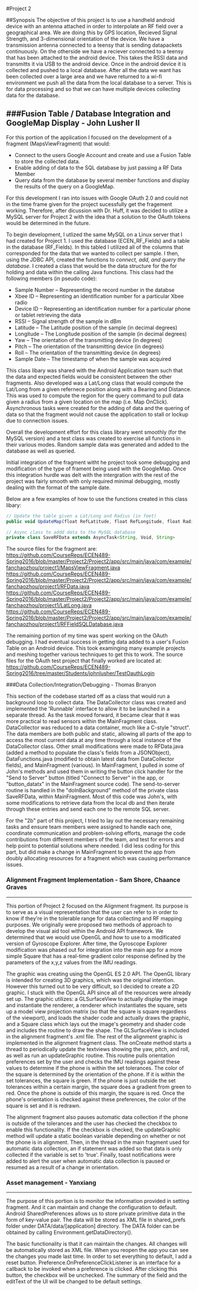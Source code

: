 #Project 2

##Synopsis 
The objective of this project is to use a handheld android device with an antenna attached in order to interpolate an RF field over a geographical area. We are doing this by GPS location, Recieved Signal Strength, and 3-dimensional orientation of the device. We have a transmission antenna connected to a teensy that is sending datapackets continuously. On the otherside we have a reciever connected to a teensy that has been attached to the android device. This takes the RSSI data and transmitts it via USB to the android device. Once in the android device it is collected and pushed to a local database. After all the data we want has been collected over a large area and we have returned to a wi-fi environment we push all the data from the local database to a server. This is for data processing and so that we can have multiple devices collecting data for the database. 


###Fusion Table / Database Integration and GoogleMap Display - John Lusher II
----
For this portion of the application I focused on the development of a fragment (MapsViewFragment) that would:
* Connect to the users Google Account and create and use a Fusion Table to store the collected data.
* Enable adding of data to the SQL database by just passing a RF Data Member
* Query data from the database by several member functions and display the results of the query on a GoogleMap.

For this development I ran into issues with Google OAuth 2.0 and could not in the time frame given for the project sucessfully get the fragement working. Therefore, after dicussion with Dr. Huff, it was decided to utilize a MySQL server for Project 2 with the idea that a solution to the OAuth tokens would be determined in the future.

To begin development, I utlized the same MySQL on a Linux server that I had created for Project 1.  I used the database (ECEN_RF_Fields) and a table in the database (RF_Fields).  In this tabled I utilized all of the columns that corresponded for the data that we wanted to collect per sample.  I then, using the JDBC API, created the functions  to _connect, add, and query the database._  I created a class that would be the data structure for the for holding and data within the calling Java functions.  This class had the following members (in pseudo code):

* Sample Number – Representing the record number in the databse
* Xbee ID – Representing an identification number for a particular Xbee radio
* Device ID – Representing an identification number for a particular phone or tablet retrieving the data
* RSSI – Signal strength of the sample in dBm
* Latitude – The Latitude position of the sample (in decimal degrees)
* Longitude – The Longitude position of the sample (in decimal degrees)
* Yaw – The orientation of the transmitting device (in degrees)
* Pitch – The orientation of the transmitting device (in degrees)
* Roll – The orientation of the transmitting device (in degrees)
* Sample Date – The timestamp of when the sample was acquired

This class libary was shared with the Android Application team such that the data and expected fields would be consistent between the other fragments.  Also developed was a Lat/Long class that would compute the Lat/Long from a given refernece position along with a Bearing and Distance.  This was used to compute the region for the query command to pull data given a radius from a given location on the map (i.e. Map OnClick).  Asynchronous tasks were created for the adding of data and the quering of data so that the fragment would not cause the application to stall or lockup due to connection issues.  

Overall the development effort for this class library went smoothly (for the MySQL version) and a test class was created to exercise all functions in their various modes.  Random sample data was generated and added to the database as well as queried.  

Initial integration of the fragment witht he project took some debugging and modification of the type of frament being used with the GoogleMap.  Once this integration hurdle was delt with the intergration with the rest of the project was fairly smooth with only required minimal debugging, mostly dealing with the format of the sample date.

Below are a few examples of how to use the functions created in this class libary:
```javascript
// Update the table given a Lat/Long and Radius (in feet)
public void UpdateMap(float RefLatitude, float RefLongitude, float Radius);
```

```javascript
// Async class to addd data to the MySQL database
private class SaveRFData extends AsyncTask<String, Void, String>
```
The source files for the fragment are:<br>
https://github.com/CourseReps/ECEN489-Spring2016/blob/master/Project2/Project2/app/src/main/java/com/example/fanchaozhou/project1/MapsViewFragment.java<br>
https://github.com/CourseReps/ECEN489-Spring2016/blob/master/Project2/Project2/app/src/main/java/com/example/fanchaozhou/project1/RFData.java<br>
https://github.com/CourseReps/ECEN489-Spring2016/blob/master/Project2/Project2/app/src/main/java/com/example/fanchaozhou/project1/LatLong.java<br>
https://github.com/CourseReps/ECEN489-Spring2016/blob/master/Project2/Project2/app/src/main/java/com/example/fanchaozhou/project1/RFFieldSQLDatabase.java<br>


The remaining portion of my time was spent working on the OAuth debugging.  I had eventual success in getting data added to a user's Fusion Table on an Android device. This took examinging many example projects and meshing together various techniques to get this to work.  The source files for the OAuth test project that finally worked are located at:<br>
https://github.com/CourseReps/ECEN489-Spring2016/tree/master/Students/johnlusher/TestOauthLogin<br>


###Data Collection/Integration/Debugging - Thomas Branyon  

This section of the codebase started off as a class that would run a background loop to collect data. The DataCollector class was created and implemented the 'Runnable' interface to allow it to be launched in a separate thread. As the task moved forward, it became clear that it was more practical to read sensors within the MainFragment class. DataCollector was reduced to a data container, much like a C-style "struct". The data members are both public and static, allowing all parts of the app to access the most current data at any time through a local instance of the DataCollector class.
Other small modifications were made to RFData.java (added a method to populate the class's fields from a JSONObject), DataFunctions.java (modified to obtain latest data from DataCollector fields), and MainFragment (various).
In MainFragment, I pulled in some of John's methods and used them in writing the button click handler for the "Send to Server" button (titled "Connect to Server" in the app, or "button_datatx" in the MainFragment source code). The send-to-server routine is handled in the "doInBackground" method of the private class SaveRFData, within MainFragment. Most of this code was John's, with some modifications to retrieve data from the local db and then iterate through these entries and send each one to the remote SQL server.  

For the "2b" part of this project, I tried to lay out the necessary remaining tasks and ensure team members were assigned to handle each one, coordinate communication and problem-solving efforts, manage the code contributions from different members of the team, and test for errors and help point to potential solutions where needed. I did less coding for this part, but did make a change in MainFragment to prevent the app from doubly allocating resources for a fragment which was causing performance issues.

### Alignment Fragment Implementation - Sam Shore, Chaance Graves
----
This portion of Project 2 focused on the Alignment fragment. Its purpose is to serve as a visual representation that the user can refer to in order to know if they're in the tolerable range for data collecting and RF mapping purposes. We originally were proposed two methods of approach to develop the visual aid tool within the Android API framework. We determined that we would use OpenGL and how to use to a modificated version of Gyroscope Explorer. After time, the Gyroscope Explorer modification was phased out for integration into the main app for a more simple Square that has a real-time gradient color response defined by the parameters of the x,y,z values from the IMU readings.

The graphic was creating using the OpenGL ES 2.0 API. The OpenGL library is intended for creating 3D graphics, which was the original intention. However this turned out to be very difficult, so I decided to create a 2D graphic. I stuck with the OpenGL API since all of the resources were already set up. The graphic utilizes: a GLSurfaceView to actually display the image and instantiate the renderer, a renderer which instantiates the square, sets up a model view projection matrix (so that the square is square regardless of the viewport), and loads the shader code and actually draws the graphic, and a Square class which lays out the image's geometry and shader code and includes the routine to draw the shape. The GLSurfaceView is included in the alignment fragment's .xml file. The rest of the alignment graphic is implemented in the alignment fragment class. The onCreate method starts a thread to periodically update the textviews showing the yaw, pitch, and roll, as well as run an updateGraphic routine. This routine pulls orientation preferences set by the user and checks the IMU readings against these values to determine if the phone is within the set tolerances. The color of the square is determined by the orientation of the phone. If it is within the set tolerances, the square is green. If the phone is just outside the set tolerances within a certain margin, the square does a gradient from green to red. Once the phone is outside of this margin, the square is red. Once the phone's orientation is checked against these preferences, the color of the square is set and it is redrawn. 

The alignment fragment also pauses automatic data collection if the phone is outside of the tolerances and the user has checked the checkbox to enable this functionality. If the checkbox is checked, the updateGraphic method will update a static boolean variable depending on whether or not the phone is in alignment. Then, in the thread in the main fragment used for automatic data collection, an if statement was added so that data is only collected if the variable is set to 'true'. Finally, toast notifications were added to alert the user when automatic data collection is paused or resumed as a result of a change in orientation.

### Asset management - Yanxiang
----
The purpose of this portion is to monitor the information provided in setting fragment. And it can maintain and change the configuration to default. Android SharedPreferences allows us to store private primitive data in the form of key-value pair. The data will be stored as XML file in shared_prefs folder under DATA/data/[application] directory. The DATA folder can be obtained by calling Environment.getDataDirectory(). 

The basic functionality is that it can maintain the changes. All changes will be automatically stored as XML file. When you reopen the app you can see the changes you made last time. In order to set everything to default, I add a reset button. Preference.OnPreferenceClickListener is an interface for a callback to be invoked when a preference is clicked. After clicking this button, the checkbox will be unchecked. The summary of the field and the editText of the UI will be changed to be default settings. 
